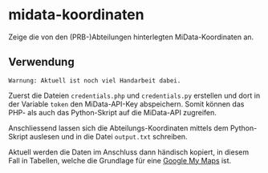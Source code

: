 # midata-koordinaten

Zeige die von den (PRB-)Abteilungen hinterlegten MiData-Koordinaten an.

## Verwendung

```
Warnung: Aktuell ist noch viel Handarbeit dabei.
```

Zuerst die Dateien `credentials.php` und `credentials.py` erstellen und dort in der Variable `token` den MiData-API-Key abspeichern. Somit können das PHP- als auch das Python-Skript auf die MiData-API zugreifen.

Anschliessend lassen sich die Abteilungs-Koordinaten mittels dem Python-Skript auslesen und in die Datei `output.txt` schreiben.

Aktuell werden die Daten im Anschluss dann händisch kopiert, in diesem Fall in Tabellen, welche die Grundlage für eine [Google My Maps](https://www.google.com/intl/de_ch/maps/about/mymaps/) ist.
